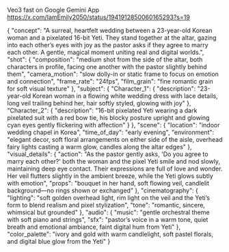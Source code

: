 

Veo3 fast on Google Gemini App https://x.com/IamEmily2050/status/1941912850060165293?s=19

{
  "concept": "A surreal, heartfelt wedding between a 23-year-old Korean woman and a pixelated 16-bit Yeti. They stand together at the altar, gazing into each other’s eyes with joy as the pastor asks if they agree to marry each other. A gentle, magical moment uniting real and digital worlds.",
  "shot": {
    "composition": "medium shot from the side of the altar, both characters in profile, facing one another with the pastor slightly behind them",
    "camera_motion": "slow dolly-in or static frame to focus on emotion and connection",
    "frame_rate": "24fps",
    "film_grain": "fine romantic grain for soft visual texture"
  },
  "subject": {
    "Character_1": {
      "description": "23-year-old Korean woman in a flowing white wedding dress with lace details, long veil trailing behind her, hair softly styled, glowing with joy"
    },
    "Character_2": {
      "description": "16-bit pixelated Yeti wearing a dark pixelated suit with a red bow tie, his blocky posture upright and glowing cyan eyes gently flickering with affection"
    }
  },
  "scene": {
    "location": "indoor wedding chapel in Korea",
    "time_of_day": "early evening",
    "environment": "elegant decor, soft floral arrangements on either side of the aisle, overhead fairy lights casting a warm glow, candles along the altar edges"
  },
  "visual_details": {
    "action": "As the pastor gently asks, 'Do you agree to marry each other?' both the woman and the pixel Yeti smile and nod slowly, maintaining deep eye contact. Their expressions are full of love and wonder. Her veil flutters slightly in the ambient breeze, while the Yeti glows subtly with emotion",
    "props": "bouquet in her hand, soft flowing veil, candlelit background—no rings shown or exchanged"
  },
  "cinematography": {
    "lighting": "soft golden overhead light, rim light on the veil and the Yeti’s form to blend realism and pixel stylization",
    "tone": "romantic, sincere, whimsical but grounded"
  },
  "audio": {
    "music": "gentle orchestral theme with soft piano and strings",
    "sfx": "pastor’s voice in a warm tone, quiet breath and emotional ambiance, faint digital hum from Yeti"
  },
  "color_palette": "ivory and gold with warm candlelight, soft pastel florals, and digital blue glow from the Yeti"
}
